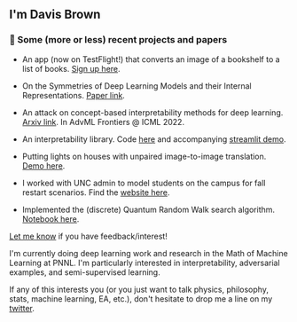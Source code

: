 ## I'm Davis Brown

### 🔨 Some (more or less) recent projects and papers

- An app (now on TestFlight!) that converts an image of a bookshelf to a list of books. [Sign up here](https://lookshelf.app/).

- On the Symmetries of Deep Learning Models and their Internal Representations. [Paper link](https://arxiv.org/abs/2205.14258).
 
- An attack on concept-based interpretability methods for deep learning. [Arxiv link](https://arxiv.org/abs/2110.07120). In AdvML Frontiers @ ICML 2022.

- An interpretability library. Code [here](https://github.com/pnnl/DeepDataProfiler) and accompanying [streamlit demo](https://share.streamlit.io/pnnl/deepdataprofiler/frontend/main_streamlit.py).

- Putting lights on houses with unpaired image-to-image translation. [Demo here](https://share.streamlit.io/davisrbr/holiday-lights/main/main.py).

- I worked with UNC admin to model students on the campus for fall restart scenarios. Find the [website here](https://davisrbr.github.io/fall2020unc/).

- Implemented the (discrete) Quantum Random Walk search algorithm. [Notebook here](https://github.com/nickk124/quantumsearch/blob/master/random_walk_search.ipynb).


[Let me know](https://twitter.com/davisbrownr) if you have feedback/interest!

I'm currently doing deep learning work and research in the Math of Machine Learning at PNNL. I'm particularly interested in interpretability, adversarial examples, and semi-supervised learning.

If any of this interests you (or you just want to talk physics, philosophy, stats, machine learning, EA, etc.), don't hesitate to drop me a line on my [twitter](https://twitter.com/davisbrownr).
